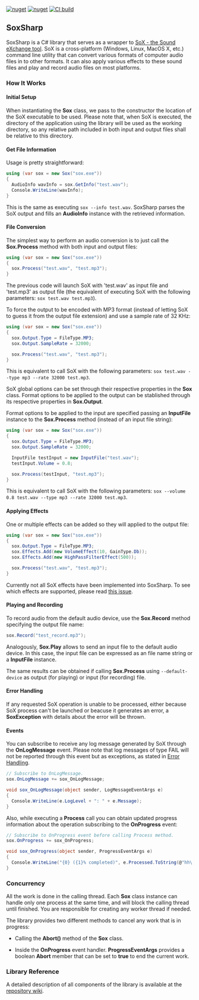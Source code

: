 [![nuget](https://img.shields.io/nuget/v/SoxSharp.svg)](https://www.nuget.org/packages/SoxSharp)
[![nuget](https://img.shields.io/nuget/dt/SoxSharp.svg)](https://www.nuget.org/packages/SoxSharp)
[![CI build](https://github.com/igece/SoxSharp/actions/workflows/build.yml/badge.svg)](https://github.com/igece/SoxSharp/actions/workflows/build.yml)

## SoxSharp

SoxSharp is a C# library that serves as a wrapper to [SoX - the Sound eXchange tool](http://sox.sourceforge.net/).
SoX is a cross-platform (Windows, Linux, MacOS X, etc.) command line utility that can convert various formats of computer audio files in to other formats. It can also apply various effects to these sound files and play and record audio files on most platforms.


### How It Works

#### Initial Setup

When instantiating the **Sox** class, we pass to the constructor the location of the SoX executable to be used. Please note that, when SoX is executed, the directory of the application using the library will be used as the working directory, so any relative path included in both input and output files shall be relative to this directory.


#### Get File Information

Usage is pretty straightforward:

```cs
using (var sox = new Sox("sox.exe"))
{
  AudioInfo wavInfo = sox.GetInfo("test.wav");
  Console.WriteLine(wavInfo);
}
```

This is the same as executing `sox --info test.wav`. SoxSharp parses the SoX output and fills an **AudioInfo** instance with the retrieved information.


#### File Conversion

The simplest way to perform an audio conversion is to just call the **Sox.Process** method with both input and output files:

```cs
using (var sox = new Sox("sox.exe"))
{
  sox.Process("test.wav", "test.mp3");
}
```

The previous code will launch SoX with 'test.wav' as input file and 'test.mp3' as output file (the equivalent of executing SoX with the following parameters: `sox test.wav test.mp3`). 

To force the output to be encoded with MP3 format (instead of letting SoX to guess it from the output file extension) and use a sample rate of 32 KHz:

```cs
using (var sox = new Sox("sox.exe"))
{
  sox.Output.Type = FileType.MP3;
  sox.Output.SampleRate = 32000;

  sox.Process("test.wav", "test.mp3");
}
```

This is equivalent to call SoX with the following parameters: `sox test.wav --type mp3 --rate 32000 test.mp3`.

SoX global options can be set through their respective properties in the **Sox** class. Format options to be applied to the output can be stablished through its respective properties in **Sox.Output**.

Format options to be applied to the input are specified passing an **InputFile** instance to the **Sox.Process** method (instead of an input file string):

```cs
using (var sox = new Sox("sox.exe"))
{
  sox.Output.Type = FileType.MP3;
  sox.Output.SampleRate = 32000;

  InputFile testInput = new InputFile("test.wav");
  testInput.Volume = 0.8;

  sox.Process(testInput, "test.mp3");
}
```

This is equivalent to call SoX with the following parameters: `sox --volume 0.8 test.wav --type mp3 --rate 32000 test.mp3`.


#### Applying Effects

One or multiple effects can be added so they will applied to the output file:

```cs
using (var sox = new Sox("sox.exe"))
{
  sox.Output.Type = FileType.MP3;
  sox.Effects.Add(new VolumeEffect(10, GainType.Db));
  sox.Effects.Add(new HighPassFilterEffect(500));

  sox.Process("test.wav", "test.mp3");
}
```

Currently not all SoX effects have been implemented into SoxSharp. To see which effects are supported, please read [this issue](https://github.com/igece/SoxSharp/issues/1).


#### Playing and Recording

To record audio from the default audio device, use the **Sox.Record** method specifying the output file name:

```cs
sox.Record("test_record.mp3");
```

Analogously, **Sox.Play** allows to send an input file to the default audio device. In this case, the input file can be expressed as an file name string or a **InputFile** instance.

The same results can be obtained if calling **Sox.Process** using `--default-device` as output (for playing) or input (for recording) file.


#### Error Handling

If any requested SoX operation is unable to be processed, either because SoX process can't be launched or beacuse it generates an error, a **SoxException** with details about the error will be thrown.


#### Events

You can subscribe to receive any log message generated by SoX through the **OnLogMessage** event. Please note that log messages of type FAIL will not be reported through this event but as exceptions, as stated in [Error Handling](#error-handling).

```cs
// Subscribe to OnLogMessage.
sox.OnLogMessage += sox_OnLogMessage;

void sox_OnLogMessage(object sender, LogMessageEventArgs e)
{
  Console.WriteLine(e.LogLevel + ": " + e.Message);
}
```

Also, while executing a **Process** call you can obtain updated progress information about the operation subscribing to the **OnProgress** event:

```cs
// Subscribe to OnProgress event before calling Process method.
sox.OnProgress += sox_OnProgress;

void sox_OnProgress(object sender, ProgressEventArgs e)
{
  Console.WriteLine("{0} ({1}% completed)", e.Processed.ToString(@"hh\:mm\:ss\.ff"), e.Progress);
}
```


### Concurrency

All the work is done in the calling thread. Each **Sox** class instance can handle only one process at the same time, and will block the calling thread until finished. You are responsible for creating any worker thread if needed. 

The library provides two different methods to cancel any work that is in progress:

* Calling the **Abort()** method of the **Sox** class. 

* Inside the **OnProgress** event handler. **ProgressEventArgs** provides a boolean **Abort** member that can be set to **true** to end the current work.


### Library Reference

A detailed description of all components of the library is available at the [repository wiki](https://github.com/igece/SoxSharp/wiki/Reference-Guide). 


